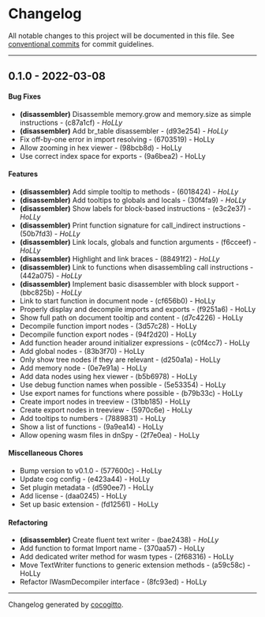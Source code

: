 # Changelog
All notable changes to this project will be documented in this file. See [conventional commits](https://www.conventionalcommits.org/) for commit guidelines.

- - -
## 0.1.0 - 2022-03-08
#### Bug Fixes
- **(disassembler)** Disassemble memory.grow and memory.size as simple instructions - (c87a1cf) - *HoLLy*
- **(disassembler)** Add br_table disassembler - (d93e254) - *HoLLy*
- Fix off-by-one error in import resolving - (6703519) - HoLLy
- Allow zooming in hex viewer - (98bcb8d) - HoLLy
- Use correct index space for exports - (9a6bea2) - HoLLy
#### Features
- **(disassembler)** Add simple tooltip to methods - (6018424) - *HoLLy*
- **(disassembler)** Add tooltips to globals and locals - (30f4fa9) - *HoLLy*
- **(disassembler)** Show labels for block-based instructions - (e3c2e37) - *HoLLy*
- **(disassembler)** Print function signature for call_indirect instructions - (50b7fd3) - *HoLLy*
- **(disassembler)** Link locals, globals and function arguments - (f6cceef) - *HoLLy*
- **(disassembler)** Highlight and link braces - (88491f2) - *HoLLy*
- **(disassembler)** Link to functions when disassembling call instructions - (442a075) - *HoLLy*
- **(disassembler)** Implement basic disassembler with block support - (bbc825b) - *HoLLy*
- Link to start function in document node - (cf656b0) - HoLLy
- Properly display and decompile imports and exports - (f9251a6) - HoLLy
- Show full path on document tooltip and content - (d7c4226) - HoLLy
- Decompile function import nodes - (3d57c28) - HoLLy
- Decompile function export nodes - (94f2d20) - HoLLy
- Add function header around initializer expressions - (c0f4cc7) - HoLLy
- Add global nodes - (83b3f70) - HoLLy
- Only show tree nodes if they are relevant - (d250a1a) - HoLLy
- Add memory node - (0e7e91a) - HoLLy
- Add data nodes using hex viewer - (b5b6978) - HoLLy
- Use debug function names when possible - (5e53354) - HoLLy
- Use export names for functions where possible - (b79b33c) - HoLLy
- Create import nodes in treeview - (31bb185) - HoLLy
- Create export nodes in treeview - (5970c6e) - HoLLy
- Add tooltips to numbers - (7889831) - HoLLy
- Show a list of functions - (9a9ea14) - HoLLy
- Allow opening wasm files in dnSpy - (2f7e0ea) - HoLLy
#### Miscellaneous Chores
- Bump version to v0.1.0 - (577600c) - HoLLy
- Update cog config - (e423a44) - HoLLy
- Set plugin metadata - (d590ee7) - HoLLy
- Add license - (daa0245) - HoLLy
- Set up basic extension - (fd12561) - HoLLy
#### Refactoring
- **(disassembler)** Create fluent text writer - (bae2438) - *HoLLy*
- Add function to format Import name - (370aa57) - HoLLy
- Add dedicated writer method for wasm types - (2f68316) - HoLLy
- Move TextWriter functions to generic extension methods - (a59c58c) - HoLLy
- Refactor IWasmDecompiler interface - (8fc93ed) - HoLLy
- - -

Changelog generated by [cocogitto](https://github.com/cocogitto/cocogitto).